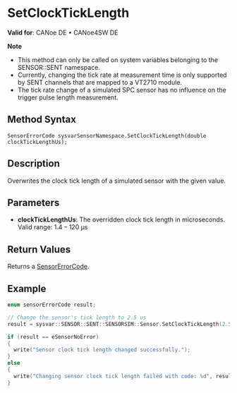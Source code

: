 # SetClockTickLength

**Valid for**: CANoe DE • CANoe4SW DE

**Note**

- This method can only be called on system variables belonging to the SENSOR::SENT namespace.
- Currently, changing the tick rate at measurement time is only supported by SENT channels that are mapped to a VT2710 module.
- The tick rate change of a simulated SPC sensor has no influence on the trigger pulse length measurement.

## Method Syntax

`SensorErrorCode sysvarSensorNamespace.SetClockTickLength(double clockTickLengthUs);`

## Description

Overwrites the clock tick length of a simulated sensor with the given value.

## Parameters

- **clockTickLengthUs**: The overridden clock tick length in microseconds.  
  Valid range: 1.4 – 120 µs

## Return Values

Returns a [SensorErrorCode](../CAPLfunctionsSensorEnumeration.md).

## Example

```c
enum sensorErrorCode result;

// Change the sensor's tick length to 2.5 us
result = sysvar::SENSOR::SENT::SENSORSIM::Sensor.SetClockTickLength(2.5);

if (result == eSensorNoError)
{
  write("Sensor clock tick length changed successfully.");
}
else
{
  write("Changing sensor clock tick length failed with code: %d", result);
}
```
